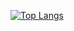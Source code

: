 [![Top Langs](https://github-readme-stats.vercel.app/api/top-langs/?username=vmcodes&layout=compact&&theme=transparent)](https://github.com/anuraghazra/github-readme-stats)
